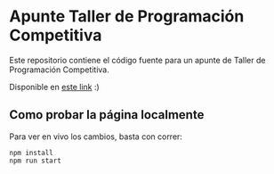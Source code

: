# Apunte Taller de Programación Competitiva

Este repositorio contiene el código fuente para un apunte de Taller de Programación Competitiva.


Disponible en [este link](https://uchile.progcomp.cl) :)

## Como probar la página localmente

Para ver en vivo los cambios, basta con correr:

```
npm install
npm run start
```
